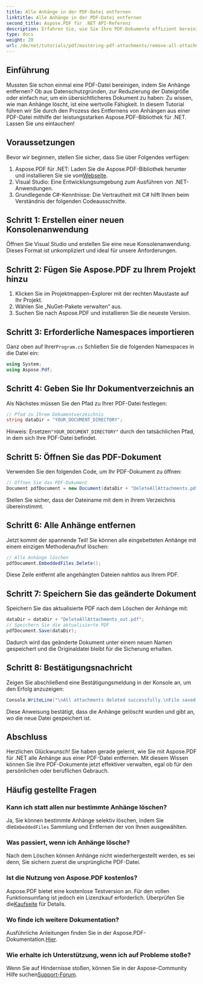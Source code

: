 ```yaml
---
title: Alle Anhänge in der PDF-Datei entfernen
linktitle: Alle Anhänge in der PDF-Datei entfernen
second_title: Aspose.PDF für .NET API-Referenz
description: Erfahren Sie, wie Sie Ihre PDF-Dokumente effizient bereinigen, indem Sie alle Anhänge mithilfe der Aspose.PDF-Bibliothek für .NET entfernen. Dieses Schritt-für-Schritt-Tutorial deckt alles von der Einrichtung bis zur Ausführung ab.
type: docs
weight: 20
url: /de/net/tutorials/pdf/mastering-pdf-attachments/remove-all-attachments/
---
```

## Einführung

Mussten Sie schon einmal eine PDF-Datei bereinigen, indem Sie Anhänge entfernen? Ob aus Datenschutzgründen, zur Reduzierung der Dateigröße oder einfach nur, um ein übersichtlicheres Dokument zu haben: Zu wissen, wie man Anhänge löscht, ist eine wertvolle Fähigkeit. In diesem Tutorial führen wir Sie durch den Prozess des Entfernens von Anhängen aus einer PDF-Datei mithilfe der leistungsstarken Aspose.PDF-Bibliothek für .NET. Lassen Sie uns eintauchen!

## Voraussetzungen

Bevor wir beginnen, stellen Sie sicher, dass Sie über Folgendes verfügen:

1.  Aspose.PDF für .NET: Laden Sie die Aspose.PDF-Bibliothek herunter und installieren Sie sie vom[Webseite](https://releases.aspose.com/pdf/net/).
2. Visual Studio: Eine Entwicklungsumgebung zum Ausführen von .NET-Anwendungen.
3. Grundlegende C#-Kenntnisse: Die Vertrautheit mit C# hilft Ihnen beim Verständnis der folgenden Codeausschnitte.

## Schritt 1: Erstellen einer neuen Konsolenanwendung

Öffnen Sie Visual Studio und erstellen Sie eine neue Konsolenanwendung. Dieses Format ist unkompliziert und ideal für unsere Anforderungen.

## Schritt 2: Fügen Sie Aspose.PDF zu Ihrem Projekt hinzu

1. Klicken Sie im Projektmappen-Explorer mit der rechten Maustaste auf Ihr Projekt.
2. Wählen Sie „NuGet-Pakete verwalten“ aus.
3. Suchen Sie nach Aspose.PDF und installieren Sie die neueste Version.

## Schritt 3: Erforderliche Namespaces importieren

 Ganz oben auf Ihrer`Program.cs` Schließen Sie die folgenden Namespaces in die Datei ein:

```csharp
using System;
using Aspose.Pdf;
```

## Schritt 4: Geben Sie Ihr Dokumentverzeichnis an

Als Nächstes müssen Sie den Pfad zu Ihrer PDF-Datei festlegen:

```csharp
// Pfad zu Ihrem Dokumentverzeichnis
string dataDir = "YOUR_DOCUMENT_DIRECTORY";
```

 Hinweis: Ersetzen`"YOUR_DOCUMENT_DIRECTORY"` durch den tatsächlichen Pfad, in dem sich Ihre PDF-Datei befindet.

## Schritt 5: Öffnen Sie das PDF-Dokument

Verwenden Sie den folgenden Code, um Ihr PDF-Dokument zu öffnen:

```csharp
// Öffnen Sie das PDF-Dokument
Document pdfDocument = new Document(dataDir + "DeleteAllAttachments.pdf");
```

Stellen Sie sicher, dass der Dateiname mit dem in Ihrem Verzeichnis übereinstimmt.

## Schritt 6: Alle Anhänge entfernen

Jetzt kommt der spannende Teil! Sie können alle eingebetteten Anhänge mit einem einzigen Methodenaufruf löschen:

```csharp
// Alle Anhänge löschen
pdfDocument.EmbeddedFiles.Delete();
```

Diese Zeile entfernt alle angehängten Dateien nahtlos aus Ihrem PDF.

## Schritt 7: Speichern Sie das geänderte Dokument

Speichern Sie das aktualisierte PDF nach dem Löschen der Anhänge mit:

```csharp
dataDir = dataDir + "DeleteAllAttachments_out.pdf";
// Speichern Sie die aktualisierte PDF
pdfDocument.Save(dataDir);
```

Dadurch wird das geänderte Dokument unter einem neuen Namen gespeichert und die Originaldatei bleibt für die Sicherung erhalten.

## Schritt 8: Bestätigungsnachricht

Zeigen Sie abschließend eine Bestätigungsmeldung in der Konsole an, um den Erfolg anzuzeigen:

```csharp
Console.WriteLine("\nAll attachments deleted successfully.\nFile saved at " + dataDir);
```

Diese Anweisung bestätigt, dass die Anhänge gelöscht wurden und gibt an, wo die neue Datei gespeichert ist.

## Abschluss

Herzlichen Glückwunsch! Sie haben gerade gelernt, wie Sie mit Aspose.PDF für .NET alle Anhänge aus einer PDF-Datei entfernen. Mit diesem Wissen können Sie Ihre PDF-Dokumente jetzt effektiver verwalten, egal ob für den persönlichen oder beruflichen Gebrauch.

## Häufig gestellte Fragen

### Kann ich statt allen nur bestimmte Anhänge löschen?
 Ja, Sie können bestimmte Anhänge selektiv löschen, indem Sie die`EmbeddedFiles` Sammlung und Entfernen der von Ihnen ausgewählten.

### Was passiert, wenn ich Anhänge lösche?
Nach dem Löschen können Anhänge nicht wiederhergestellt werden, es sei denn, Sie sichern zuerst die ursprüngliche PDF-Datei.

### Ist die Nutzung von Aspose.PDF kostenlos?
 Aspose.PDF bietet eine kostenlose Testversion an. Für den vollen Funktionsumfang ist jedoch ein Lizenzkauf erforderlich. Überprüfen Sie die[Kaufseite](https://purchase.aspose.com/buy) für Details.

### Wo finde ich weitere Dokumentation?
 Ausführliche Anleitungen finden Sie in der Aspose.PDF-Dokumentation.[Hier](https://reference.aspose.com/pdf/net/).

### Wie erhalte ich Unterstützung, wenn ich auf Probleme stoße?
 Wenn Sie auf Hindernisse stoßen, können Sie in der Aspose-Community Hilfe suchen[Support-Forum](https://forum.aspose.com/c/pdf/10).